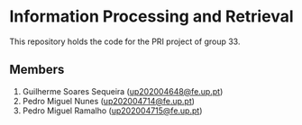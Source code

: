 # Information Processing and Retrieval

This repository holds the code for the PRI project of group 33.

## Members

1. Guilherme Soares Sequeira (<up202004648@fe.up.pt>)
2. Pedro Miguel Nunes (<up202004714@fe.up.pt>)
3. Pedro Miguel Ramalho (<up202004715@fe.up.pt>)
